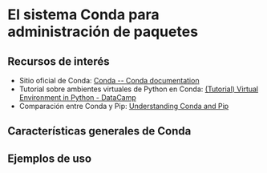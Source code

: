 # El sistema Conda para administración de paquetes

## Recursos de interés
- Sitio oficial de Conda: [Conda -- Conda documentation](https://conda.io/)
- Tutorial sobre ambientes virtuales de Python en Conda: [(Tutorial) Virtual Environment in Python - DataCamp](https://www.datacamp.com/community/tutorials/virtual-environment-in-python)
- Comparación entre Conda y Pip: [Understanding Conda and Pip](https://www.anaconda.com/blog/understanding-conda-and-pip)

## Características generales de Conda

## Ejemplos de uso

```shell
```
